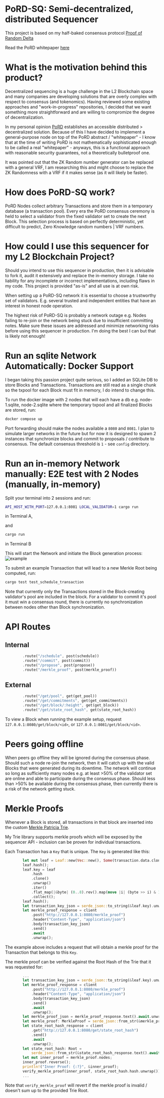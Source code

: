 # PoRD-SQ: Semi-decentralized, distributed Sequencer
This project is based on my half-baked consensus protocol [Proof of Random Delta](https://github.com/jonas089/PoRD)

Read the PoRD whitepaper [here](https://github.com/jonas089/PoRD/tree/master/whitepaper)

# What is the motivation behind this product?
Decentralized sequencing is a huge challenge in the L2 Blockchain space and many companies are developing solutions
that are overly complex with respect to consensus (and tokenomics). Having reviewed some existing approaches and 
"work-in-progress" repositories, I decided that we want something more straightforward and are willing to compromize the
degree of decentralization.

In my personal opinion [PoRD](https://github.com/jonas089/PoRD) establishes an accessible distributed > decentralized solution. Because of this I have decided to implement a general-purpose node on top of the PoRD abstract / "whitepaper" - I know that at the time of writing PoRD is not 
mathematically sophisticated enough to be called a real "whitepaper" - anyways, this is a functional approach with reasonable security guarantees, not a theoretically bulletproof one.

It was pointed out that the ZK Random number generator can be replaced with a general VRF, I am researching this and might choose to replace the ZK Randomness with a VRF if it makes sense (as it will likely be faster).

# How does PoRD-SQ work?
PoRD Nodes collect arbitrary Transactions and store them in a temporary database (a transaction pool). Every era the PoRD consensus ceremony is held to select a validator from the fixed validator set to create the next Block. This selection process is based on perfectly deterministic, yet difficult to predict, Zero Knowledge random numbers | VRF numbers.

# How could I use this sequencer for my L2 Blockchain Project?
Should you intend to use this sequencer in production, then it is advisable to fork it, audit it extensively and replace the in-memory storage. I take no liability for any incomplete or incorrect implementations, including flaws in my code. This project is provided "as-is" and all use is at own risk.

When setting up a PoRD-SQ network it is essential to choose a trustworthy set of validators. E.g. several trusted and independent entities that have an interest in honest node operation.

The highest risk of PoRD-SQ is probably a network outage e.g. Nodes failing to re-join or the network being stuck due to insufficient committing notes. Make sure these issues are addressed and minimize networking risks before using this sequencer in production. I'm doing the best I can but that is likely not enough!

# Run an sqlite Network Automatically: Docker Support
I began taking this passion project quite serious, so I added an SQLite DB to store Blocks and Transactions.
Transactions are still read as a single chunk so the txpool for each Block must fit in memory, I do intend to change this.

To run the docker image with 2 nodes that will each have a db e.g. node-1.sqlite, node-2.sqlite where the temporary txpool and all
finalized Blocks are stored, run:

```bash
docker compose up
```

Port forwarding should make the nodes available a `8080` and `8081`. I plan to simulate larger networks in the future but for now it is designed
to spawn 2 instances that synchronize blocks and commit to proposals / contribute to consensus. The default consensus threshold is `1` - see `config` directory.

# Run an in-memory Network manually: E2E test with 2 Nodes (manually, in-memory)
Split your terminal into 2 sessions and run:
```bash
API_HOST_WITH_PORT=127.0.0.1:8081 LOCAL_VALIDATOR=1 cargo run
```
in Terminal A,

and

```bash
cargo run
```
in Terminal B

This will start the Network and initiate the Block generation process:
![example](https://github.com/jonas089/PoRD-sequencer/blob/master/resources/demo.png)

To submit an example Transaction that will lead to a new Merkle Root being computed, run:

```bash
cargo test test_schedule_transaction
```

Note that currently only the Transactions stored in the Block-creating validator's pool are included in the block.
For a validator to commit it's pool it must win a consensus round, there is currently no synchronization between nodes other
than Block synchronization.

# API Routes

## Internal
```rust
        .route("/schedule", post(schedule))
        .route("/commit", post(commit))
        .route("/propose", post(propose))
        .route("/merkle_proof", post(merkle_proof))
```
## External
```rust
        .route("/get/pool", get(get_pool))
        .route("/get/commitments", get(get_commitments))
        .route("/get/block/:height", get(get_block))
        .route("/get/state_root_hash", get(state_root_hash))
```

To view a Block when running the example setup, request `127.0.0.1:8080/get/block/<id>`, or `127.0.0.1:8081/get/block/<id>`.

# Peers going offline
When peers go offline they will be ignored during the consensus phase. Should such a node re-join the network, then it will catch up with the valid Blocks that were generated
during its downtime. The network will continue so long as sufficiently many nodes e.g. at least >50% of the validator set are online and able to participate during
the consensus phase. Should less than >50% be available during the consensus phase, then currently there is a risk of the network getting stuck.

# Merkle Proofs
Whenever a Block is stored, all transactions in that block are inserted into the custom [Merkle Patricia Trie](https://github.com/jonas089/jonas089-trie).

My Trie library supports merkle proofs which will be exposed by the sequencer API - inclusion can be proven for individual transactions.

Each Transaction has a `Key` that is unique. The `Key` is generated like this:

```rust
        let mut leaf = Leaf::new(Vec::new(), Some(transaction.data.clone()));
        leaf.hash();
        leaf.key = leaf
            .hash
            .clone()
            .unwrap()
            .iter()
            .flat_map(|&byte| (0..8).rev().map(move |i| (byte >> i) & 1))
            .collect();
        leaf.hash();
        let transaction_key_json = serde_json::to_string(&leaf.key).unwrap();
        let merkle_proof_response = client
            .post("http://127.0.0.1:8080/merkle_proof")
            .header("Content-Type", "application/json")
            .body(transaction_key_json)
            .send()
            .await
            .unwrap();
```

The example above includes a request that will obtain a merkle proof for the Transaction that belongs to this `Key`.

The merkle proof can be verified against the Root Hash of the Trie that it was requested for:

```rust
        ...
        let transaction_key_json = serde_json::to_string(&leaf.key).unwrap();
        let merkle_proof_response = client
            .post("http://127.0.0.1:8080/merkle_proof")
            .header("Content-Type", "application/json")
            .body(transaction_key_json)
            .send()
            .await
            .unwrap();
        let merkle_proof_json = merkle_proof_response.text().await.unwrap();
        let merkle_proof: MerkleProof = serde_json::from_str(&merkle_proof_json).unwrap();
        let state_root_hash_response = client
            .get("http://127.0.0.1:8080/get/state_root_hash")
            .send()
            .await
            .unwrap();
        let state_root_hash: Root =
            serde_json::from_str(&state_root_hash_response.text().await.unwrap()).unwrap();
        let mut inner_proof = merkle_proof.nodes;
        inner_proof.reverse();
        println!("Inner Proof: {:?}", &inner_proof);
        verify_merkle_proof(inner_proof, state_root_hash.hash.unwrap());
        ...
```

Note that `verify_merkle_proof` will revert if the merkle proof is invalid / doesn't sum up to the provided Trie Root.